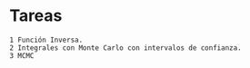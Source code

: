 # Tareas
    1 Función Inversa.
    2 Integrales con Monte Carlo con intervalos de confianza.
    3 MCMC
